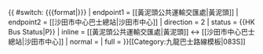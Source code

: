 {{ #switch: {{{format|}}}
  | endpoint1 = [[黃泥頭公共運輸交匯處|黃泥頭]]
  | endpoint2 = [[沙田市中心巴士總站|沙田市中心]]
  | direction = 2
  | status = {{HK Bus Status|P}}
  | inline = [[黃泥頭公共運輸交匯處|黃泥頭]] ↔ [[沙田市中心巴士總站|沙田市中心]]
  | normal =
  | full =
}}<noinclude>[[Category:九龍巴士路線模板|083S]]</noinclude>